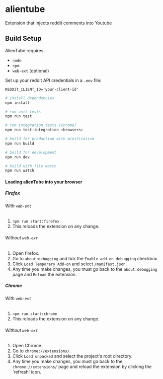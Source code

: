 # alientube
Extension that injects reddit comments into Youtube

## Build Setup

AlienTube requires:
* `node`
* `npm`
* `web-ext` (optional)

Set up your reddit API credentials in a `.env` file:

```
REDDIT_CLIENT_ID='your-client-id'
```

```bash
# install dependencies
npm install

# run unit tests
npm run test

# run integration tests (chrome)
npm run test:integration <browsers>

# build for production with minification
npm run build

# build for development
npm run dev

# build with file watch
npm run watch
```

#### Loading alienTube into your browser

##### Firefox

###### With `web-ext`

1. `npm run start:firefox`
1. This reloads the extension on any change.

###### Without `web-ext`

1. Open firefox.
1. Go to `about:debugging` and tick the `Enable add-on debugging` checkbox.
1. Click `Load Temporary Add-on` and select `/manifest.json`.
1. Any time you make changes, you must go back to the `about:debugging` page and `Reload` the extension.

##### Chrome

###### With `web-ext`

1. `npm run start:chrome`
1. This reloads the extension on any change.

###### Without `web-ext`

1. Open Chrome.
1. Go to `chrome://extensions/`.
1. Click `Load unpacked` and select the project's root directory.
1. Any time you make changes, you must go back to the `chrome://extensions/` page and reload the extension by clicking the 'refresh' icon.
